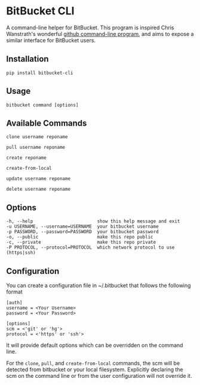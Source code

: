 # BitBucket CLI

A command-line helper for BitBucket. This program is inspired Chris Wanstrath's
wonderful [github command-line program](https://github.com/defunkt/github-gem),
and aims to expose a similar interface for BitBucket users. 

## Installation

    pip install bitbucket-cli

## Usage

    bitbucket command [options]

## Available Commands
	
    clone username reponame

    pull username reponame

    create reponame

    create-from-local

    update username reponame

    delete username reponame

## Options

    -h, --help                        show this help message and exit
    -u USERNAME, --username=USERNAME  your bitbucket username
    -p PASSWORD, --password=PASSWORD  your bitbucket password
    -o, --public                      make this repo public
    -c, --private                     make this repo private
    -P PROTOCOL, --protocol=PROTOCOL  which network protocol to use (https|ssh)

## Configuration

You can create a configuration file in ~/.bitbucket that follows the following
format

    [auth]
    username = <Your Username>
    password = <Your Password>
    
    [options]
    scm = <'git' or 'hg'>
    protocol = <'https' or 'ssh'>

It will provide default options which can be overridden on the command line.

For the `clone`, `pull`, and `create-from-local` commands, the scm will be 
detected from bitbucket or your local filesystem. Explicitly declaring the
scm on the command line or from the user configuration will not override it.
